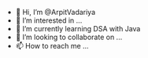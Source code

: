 - 👋 Hi, I’m @ArpitVadariya
- 👀 I’m interested in ...
- 🌱 I’m currently learning DSA with Java
- 💞️ I’m looking to collaborate on ...
- 📫 How to reach me ...

<!---
ArpitVadariya/ArpitVadariya is a ✨ special ✨ repository because its `README.md` (this file) appears on your GitHub profile.
You can click the Preview link to take a look at your changes.
--->
